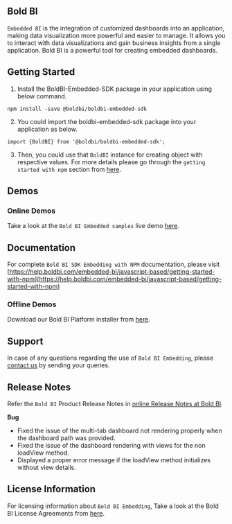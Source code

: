 ## Bold BI

`Embedded BI` is the integration of customized dashboards into an application, making data visualization more powerful and easier to manage. It allows you to interact with data visualizations and gain business insights from a single application. Bold BI is a powerful tool for creating embedded dashboards.

## Getting Started
1. Install the BoldBI-Embedded-SDK package in your application using below command.
```
npm install -save @boldbi/boldbi-embedded-sdk
```

2. You could import the boldbi-embedded-sdk package into your application as below.
```
import {BoldBI} from '@boldbi/boldbi-embedded-sdk';
```
3. Then, you could use that `BoldBI` instance for creating object with respective values. For more details please go through the `getting started with npm` section from [here](https://help.boldbi.com/embedded-bi/javascript-based/getting-started-with-npm/#create-bold-bi-instance).

## Demos

### Online Demos

Take a look at the `Bold BI Embedded samples` live demo [here](https://samples.boldbi.com/embed).

## Documentation

For complete `Bold BI SDK Embedding with NPM` documentation, please visit [https://help.boldbi.com/embedded-bi/javascript-based/getting-started-with-npm](https://help.boldbi.com/embedded-bi/javascript-based/getting-started-with-npm)

### Offline Demos

Download our Bold BI Platform installer from [here](https://www.boldbi.com/pricing/).

## Support

In case of any questions regarding the use of `Bold BI Embedding`, please [contact us](mailto:support@boldbi.com) by sending your queries.

## Release Notes

Refer the `Bold BI` Product Release Notes in [online Release Notes at Bold BI](https://www.boldbi.com/release-history/).

**Bug**
 
* Fixed the issue of the multi-tab dashboard not rendering properly when the dashboard path was provided.
* Fixed the issue of the dashboard rendering with views for the non loadView method.
* Displayed a proper error message if the loadView method initializes without view details.

## License Information

For licensing information about `Bold BI Embedding`, Take a look at the Bold BI License Agreements from [here](https://www.boldbi.com/terms-of-use).

